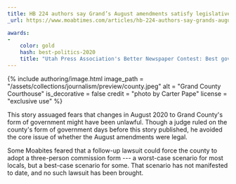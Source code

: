 ```yaml
---
title: HB 224 authors say Grand’s August amendments satisfy legislative intent
_url: https://www.moabtimes.com/articles/hb-224-authors-say-grands-august-amendments-satisfy-legislative-intent-regarding-form-of-government/

awards:
-
    color: gold
    hash: best-politics-2020
    title: "Utah Press Association's Better Newspaper Contest: Best government/politics story (winner, 2020)"
---
```


{% include authoring/image.html
    image_path = "/assets/collections/journalism/preview/county.jpeg"
    alt = "Grand County Courthouse"
    is_decorative = false
    credit = "photo by Carter Pape"
    license = "exclusive use"
%}

This story assuaged fears that changes in August 2020 to Grand County's form of government might have been unlawful. Though a judge ruled on the county's form of government days before this story published, he avoided the core issue of whether the August amendments were legal.

Some Moabites feared that a follow-up lawsuit could force the county to adopt a three-person commission form --- a worst-case scenario for most locals, but a best-case scenario for some. That scenario has not manifested to date, and no such lawsuit has been brought.
